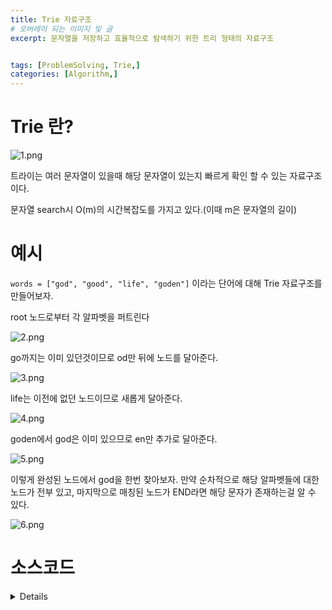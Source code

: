 ```yaml
---
title: Trie 자료구조
# 오버레이 되는 이미지 및 글
excerpt: 문자열을 저장하고 효율적으로 탐색하기 위한 트리 형태의 자료구조


tags: [ProblemSolving, Trie,]
categories: [Algorithm,]
---
```


# Trie 란?
![1.png](../../assets/images/Algorithm/Trie/1.png)

트라이는 여러 문자열이 있을때 해당 문자열이 있는지 빠르게 확인 할 수 있는 자료구조이다.

문자열 search시 O(m)의 시간복잡도를 가지고 있다.(이때 m은 문자열의 길이)

# 예시
`words = ["god", "good", "life", "goden"]` 이라는 단어에 대해 Trie 자료구조를 만들어보자.

root 노드로부터 각 알파벳을 퍼트린다

![2.png](../../assets/images/Algorithm/Trie/2.png)

go까지는 이미 있던것이므로 od만 뒤에 노드를 달아준다.

![3.png](../../assets/images/Algorithm/Trie/3.png)

life는 이전에 없던 노드이므로 새롭게 달아준다.

![4.png](../../assets/images/Algorithm/Trie/4.png)

goden에서 god은 이미 있으므로 en만 추가로 달아준다.

![5.png](../../assets/images/Algorithm/Trie/5.png)

이렇게 완성된 노드에서 god을 한번 찾아보자. 만약 순차적으로 해당 알파벳들에 대한 노드가 전부 있고, 마지막으로 매칭된 노드가 END라면 해당 문자가 존재하는걸 알 수 있다.

![6.png](../../assets/images/Algorithm/Trie/6.png)


# 소스코드
<details>
```C++
#include <iostream>
#include <string>
#include <cstring>
using namespace std;

const int ALPHABT_SIZE = 26;

// 알파벳 소문자만 받는다는 가정하에 만들어진 Trie 알고리즘
struct Trie {
    Trie* children[ALPHABT_SIZE];
    bool isEndOfWord;

    Trie() {
        memset(this->children, NULL, sizeof(this->children));
        this->isEndOfWord = false;
    }
    ~Trie() {
        for (int i = 0; i < ALPHABT_SIZE; ++i)
            if (this->children[i])
                delete this->children[i];
    }

    // 문자열을 포인터로 접근하는 재귀방식
    void insert(const char* key) {
        if (*key == '\0')
            isEndOfWord = true;
        else {
            int cur = *key - 'a';
            if (children[cur] == NULL)
                children[cur] = new Trie();
            insert(children[cur], key + 1);
        }
    }

    // 문자열을 인덱스로 접근하는 반복문 방식
    void insert(Trie* root, string key) {
        Trie* pNode = root;
        for (int i = 0; i < key.length(); ++i) {
            int index = key[i] - 'a';
            if (!pNode->children[index])
                pNode->children[index] = new Trie();
            pNode = pNode->children[index];
        }
        pNode->isEndOfWord = true;
    }

    bool search(const char* key) {
        if (this->isEndOfWord && *key == '\0')
            return true;
        else if (*key == '\0')
            return false;
        int cur = *key - 'a';
        if (this->children[cur] == NULL)return false;
        return this->children[cur]->search(key + 1);
    }

    bool search(Trie* root, string key) {
        Trie* pNode = root;

        for (int i = 0; i < key.length(); ++i) {
            int index = key[i] - 'a';
            if (pNode->children[index] == NULL)
                return false;
            pNode = pNode->children[index];
        }
        return (pNode != NULL && pNode->isEndOfWord);
    }
};

int main() {
    Trie* root = new Trie();
    string key[] = { "marinelife", "god", "fan", "algorithm", "trie", "abs", "any" };
    
    int sz = sizeof(key) / sizeof(key[0]);
    
    for (int i = 0; i < sz; ++i) {
        root->insert(root, key[i]);
    }
    root->search(root, "marine") ? cout << "Yes!\n" : cout << "No!\n";
    root->search(root, "marinelife") ? cout << "Yes!\n" : cout << "No!\n";
    root->search(root, "godfan") ? cout << "Yes!\n" : cout << "No!\n";
    root->search(root, "algorithm") ? cout << "Yes!\n" : cout << "No!\n";
    root->search(root, "any") ? cout << "Yes!\n" : cout << "No!\n";
    cout << "\n\n";

    Trie* root2 = new Trie();
    const char *words[] = { "marinelife", "god", "fan", "algorithm", "trie", "abs", "any" };

    for (int i = 0; i < sz; ++i) {
        root2->insert(words[i]);
    }
    root2->search("marine") ? cout << "Yes!\n" : cout << "No!\n";
    root2->search("marinelife") ? cout << "Yes!\n" : cout << "No!\n";
    root2->search("godfan") ? cout << "Yes!\n" : cout << "No!\n";
    root2->search("algorithm") ? cout << "Yes!\n" : cout << "No!\n";
    root2->search("any") ? cout << "Yes!\n" : cout << "No!\n";
    cout << "\n\n";
}
```
</details>

# 관련문제
* <https://www.acmicpc.net/problem/9202>

# 참고 문항
* <https://twpower.github.io/187-trie-concept-and-basic-problem>
* <https://www.geeksforgeeks.org/trie-insert-and-search/>
* <https://en.wikipedia.org/wiki/Trie>